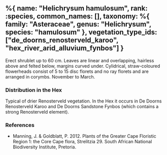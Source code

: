 %{
    name: "Helichrysum hamulosum",
    rank: :species,
    common_names: [],
    taxonomy: %{
        family: "Asteraceae",
        genus: "Helichrysum",
        species: "hamulosum"
    },
    vegetation_type_ids: ["de_doorns_renosterveld_karoo", "hex_river_arid_alluvium_fynbos"]
}
---

Erect shrublet up to 60 cm. Leaves are linear and overlapping, hairless above and felted below,
margins curved under. Cylidrical, straw-coloured flowerheads consist of 5 to 15 disc florets and
no ray florets and are arranged in corymbs. November to March.

<!-- read more -->

### Distribution in the Hex

Typical of drier Renosterveld vegetation. In the Hex it occurs in De Doorns Renosterveld Karoo
and De Doorns Sandstone Fynbos (which contains a strong Renosterveld element).

### References

* Manning, J. & Goldblatt, P. 2012. Plants of the Greater Cape Floristic Region 1: the Core Cape flora, Strelitzia 29. South African National Biodiversity Institute, Pretoria.